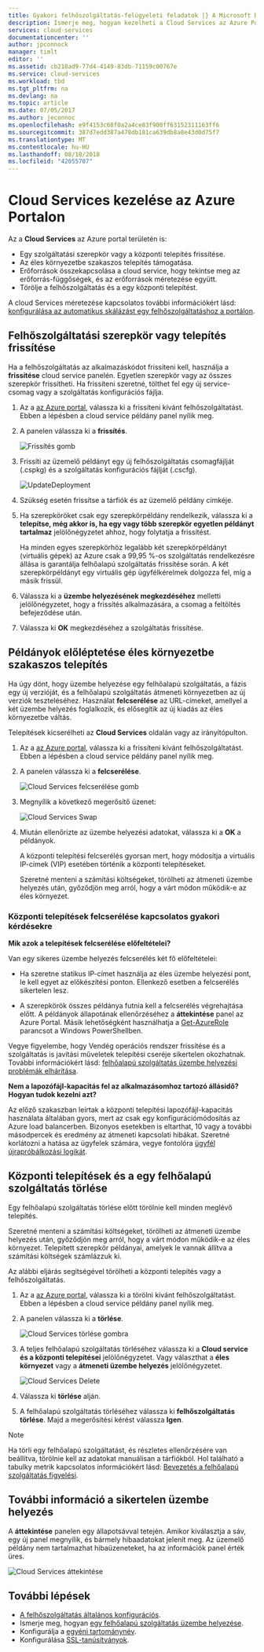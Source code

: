 ```yaml
---
title: Gyakori felhőszolgáltatás-felügyeleti feladatok |} A Microsoft Docs
description: Ismerje meg, hogyan kezelheti a Cloud Services az Azure Portalon. Ezekben a példákban az Azure Portalon.
services: cloud-services
documentationcenter: ''
author: jpconnock
manager: timlt
editor: ''
ms.assetid: cb218ad9-77d4-4149-83db-71159c00767e
ms.service: cloud-services
ms.workload: tbd
ms.tgt_pltfrm: na
ms.devlang: na
ms.topic: article
ms.date: 07/05/2017
ms.author: jeconnoc
ms.openlocfilehash: e9f4153c68f0a2a4ce83f900ff63152311163ff6
ms.sourcegitcommit: 387d7edd387a478db181ca639db8a8e43d0d75f7
ms.translationtype: MT
ms.contentlocale: hu-HU
ms.lasthandoff: 08/10/2018
ms.locfileid: "42055707"
---
```

# <a name="manage-cloud-services-in-the-azure-portal"></a>Cloud Services kezelése az Azure Portalon
Az a **Cloud Services** az Azure portal területén is:

* Egy szolgáltatási szerepkör vagy a központi telepítés frissítése.
* Az éles környezetbe szakaszos telepítés támogatása.
* Erőforrások összekapcsolása a cloud service, hogy tekintse meg az erőforrás-függőségek, és az erőforrások méretezése együtt.
* Törölje a felhőszolgáltatás és a egy központi telepítést.

A cloud Services méretezése kapcsolatos további információkért lásd: [konfigurálása az automatikus skálázást egy felhőszolgáltatáshoz a portálon](cloud-services-how-to-scale-portal.md).

## <a name="update-a-cloud-service-role-or-deployment"></a>Felhőszolgáltatási szerepkör vagy telepítés frissítése
Ha a felhőszolgáltatás az alkalmazáskódot frissíteni kell, használja a **frissítése** cloud service panelén. Egyetlen szerepkör vagy az összes szerepkör frissítheti. Ha frissíteni szeretné, tölthet fel egy új service-csomag vagy a szolgáltatás konfigurációs fájlja.

1. Az a [az Azure portal][Azure portal], válassza ki a frissíteni kívánt felhőszolgáltatást. Ebben a lépésben a cloud service példány panel nyílik meg.

2. A panelen válassza ki a **frissítés**.

    ![Frissítés gomb](./media/cloud-services-how-to-manage-portal/update-button.png)

3. Frissíti az üzemelő példányt egy új felhőszolgáltatás csomagfájlját (.cspkg) és a szolgáltatás konfigurációs fájlját (.cscfg).

    ![UpdateDeployment](./media/cloud-services-how-to-manage-portal/update-blade.png)

4. Szükség esetén frissítse a tárfiók és az üzemelő példány címkéje.

5. Ha szerepköröket csak egy szerepkörpéldány rendelkezik, válassza ki a **telepítse, még akkor is, ha egy vagy több szerepkör egyetlen példányt tartalmaz** jelölőnégyzetet ahhoz, hogy folytatja a frissítést.

    Ha minden egyes szerepkörhöz legalább két szerepkörpéldányt (virtuális gépek) az Azure csak a 99,95 %-os szolgáltatás rendelkezésre állása is garantálja felhőalapú szolgáltatás frissítése során. A két szerepkörpéldányt egy virtuális gép ügyfélkérelmek dolgozza fel, míg a másik frissül.

6. Válassza ki a **üzembe helyezésének megkezdéséhez** melletti jelölőnégyzetet, hogy a frissítés alkalmazására, a csomag a feltöltés befejeződése után.

7. Válassza ki **OK** megkezdéséhez a szolgáltatás frissítése.

## <a name="swap-deployments-to-promote-a-staged-deployment-to-production"></a>Példányok előléptetése éles környezetbe szakaszos telepítés
Ha úgy dönt, hogy üzembe helyezése egy felhőalapú szolgáltatás, a fázis egy új verzióját, és a felhőalapú szolgáltatás átmeneti környezetben az új verziók teszteléséhez. Használat **felcserélése** az URL-címeket, amellyel a két üzembe helyezés foglalkozik, és elősegítik az új kiadás az éles környezetbe váltás.

Telepítések kicserélheti az **Cloud Services** oldalán vagy az irányítópulton.

1. Az a [az Azure portal][Azure portal], válassza ki a frissíteni kívánt felhőszolgáltatást. Ebben a lépésben a cloud service példány panel nyílik meg.

2. A panelen válassza ki a **felcserélése**.

    ![Cloud Services felcserélése gomb](./media/cloud-services-how-to-manage-portal/swap-button.png)

3. Megnyílik a következő megerősítő üzenet:

    ![Cloud Services Swap](./media/cloud-services-how-to-manage-portal/swap-prompt.png)

4. Miután ellenőrizte az üzembe helyezési adatokat, válassza ki a **OK** a példányok.

    A központi telepítési felcserélés gyorsan mert, hogy módosítja a virtuális IP-címek (VIP) esetében történik a központi telepítéseket.

    Szeretné menteni a számítási költségeket, törölheti az átmeneti üzembe helyezés után, győződjön meg arról, hogy a várt módon működik-e az éles környezet.

### <a name="common-questions-about-swapping-deployments"></a>Központi telepítések felcserélése kapcsolatos gyakori kérdésekre

**Mik azok a telepítések felcserélése előfeltételei?**

Van egy sikeres üzembe helyezés felcserélés két fő előfeltételei:

- Ha szeretne statikus IP-címet használja az éles üzembe helyezési pont, le kell egyet az előkészítési ponton. Ellenkező esetben a felcserélés sikertelen lesz.

- A szerepkörök összes példánya futnia kell a felcserélés végrehajtása előtt. A példányok állapotának ellenőrzéséhez a **áttekintése** panel az Azure Portal. Másik lehetőségként használhatja a [Get-AzureRole](/powershell/module/servicemanagement/azure/get-azurerole?view=azuresmps-3.7.0) parancsot a Windows PowerShellben.

Vegye figyelembe, hogy Vendég operációs rendszer frissítése és a szolgáltatás is javítási műveletek telepítési cseréje sikertelen okozhatnak. További információkért lásd: [felhőalapú szolgáltatás üzembe helyezési problémák elhárítása](cloud-services-troubleshoot-deployment-problems.md).

**Nem a lapozófájl-kapacitás fel az alkalmazásomhoz tartozó állásidő? Hogyan tudok kezelni azt?**

Az előző szakaszban leírtak a központi telepítési lapozófájl-kapacitás használata általában gyors, mert az csak egy konfigurációmódosítás az Azure load balancerben. Bizonyos esetekben is eltarthat, 10 vagy a további másodpercek és eredmény az átmeneti kapcsolati hibákat. Szeretné korlátozni a hatása az ügyfelek számára, vegye fontolóra [ügyfél újrapróbálkozási logikát](../best-practices-retry-general.md).

## <a name="delete-deployments-and-a-cloud-service"></a>Központi telepítések és a egy felhőalapú szolgáltatás törlése
Egy felhőalapú szolgáltatás törlése előtt törölnie kell minden meglévő telepítés.

Szeretné menteni a számítási költségeket, törölheti az átmeneti üzembe helyezés után, győződjön meg arról, hogy a várt módon működik-e az éles környezet. Telepített szerepkör példányai, amelyek le vannak állítva a számítási költségek számlázzuk ki.

Az alábbi eljárás segítségével törölheti a központi telepítés vagy a felhőszolgáltatás.

1. Az a [az Azure portal][Azure portal], válassza ki a törölni kívánt felhőszolgáltatást. Ebben a lépésben a cloud service példány panel nyílik meg.

2. A panelen válassza ki a **törlése**.

    ![Cloud Services törlése gombra](./media/cloud-services-how-to-manage-portal/delete-button.png)

3. A teljes felhőalapú szolgáltatás törléséhez válassza ki a **Cloud service és a központi telepítései** jelölőnégyzetet. Vagy választhat a **éles környezet** vagy a **átmeneti üzembe helyezés** jelölőnégyzetet.

    ![Cloud Services Delete](./media/cloud-services-how-to-manage-portal/delete-blade.png)

4. Válassza ki **törlése** alján.

5. A felhőalapú szolgáltatás törléséhez válassza ki **felhőszolgáltatás törlése**. Majd a megerősítési kérést válassza **Igen**.

> [!NOTE]
> Ha törli egy felhőalapú szolgáltatást, és részletes ellenőrzésére van beállítva, törölnie kell az adatokat manuálisan a tárfiókból. Hol található a tabulky metrik kapcsolatos információkért lásd: [Bevezetés a felhőalapú szolgáltatás figyelési](cloud-services-how-to-monitor.md).


## <a name="find-more-information-about-failed-deployments"></a>További információ a sikertelen üzembe helyezés
A **áttekintése** panelen egy állapotsávval tetején. Amikor kiválasztja a sáv, egy új panel megnyílik, és bármely hibaadatokat jelenít meg. Az üzemelő példány nem tartalmazhat hibaüzeneteket, ha az információk panel érték üres.

![Cloud Services áttekintése](./media/cloud-services-how-to-manage-portal/status-info.png)



[Azure portal]: https://portal.azure.com

## <a name="next-steps"></a>További lépések
* [A felhőszolgáltatás általános konfigurációs](cloud-services-how-to-configure-portal.md).
* Ismerje meg, hogyan [egy felhőalapú szolgáltatás üzembe helyezése](cloud-services-how-to-create-deploy-portal.md).
* Konfigurálja a [egyéni tartománynév](cloud-services-custom-domain-name-portal.md).
* Konfigurálása [SSL-tanúsítványok](cloud-services-configure-ssl-certificate-portal.md).
